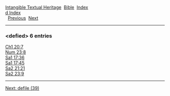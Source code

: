 [Intangible Textual Heritage](../../index)  [Bible](../index) 
[Index](index)   
[d Index](_d_)  
  [Previous](c02964)  [Next](c02966) 

------------------------------------------------------------------------

### &lt;defied&gt; 6 entries

[Ch1 20:7](../kjv/ch1020.htm#007)  
[Num 23:8](../kjv/num023.htm#008)  
[Sa1 17:36](../kjv/sa1017.htm#036)  
[Sa1 17:45](../kjv/sa1017.htm#045)  
[Sa2 21:21](../kjv/sa2021.htm#021)  
[Sa2 23:9](../kjv/sa2023.htm#009)  

------------------------------------------------------------------------

[Next: defile (39)](c02966)

